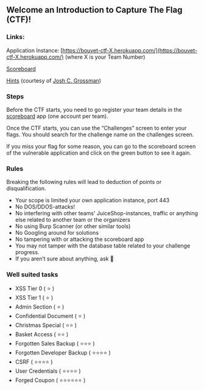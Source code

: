 <style>
img {
    width: 1.3em;
    height: 1.3em;
}
</style>


## Welcome an Introduction to Capture The Flag (CTF)!

### Links:

Application Instance: [https://bouvet-ctf-X.herokuapp.com/](https://bouvet-ctf-X.herokuapp.com/) (where X is your Team Number)

[Scoreboard](https://bouvet-ctfd.herokuapp.com)

[Hints](./hints.pdf) (courtesy of [Josh C. Grossman](https://joshcgrossman.com/))

### Steps

Before the CTF starts, you need to go register your team details in the [scoreboard](https://bouvet-ctfd.herokuapp.com) app (one account per team).

Once the CTF starts, you can use the “Challenges” screen to enter your flags. You should search for the challenge name on the challenges screen.

If you miss your flag for some reason, you can go to the scoreboard screen of the vulnerable application and click on the green button to see it again.

### Rules
Breaking the following rules will lead to deduction of points or disqualification.

- Your scope is limited your own application instance, port 443
- No DOS/DDOS-attacks!
- No interfering with other teams' JuiceShop-instances, traffic or anything else related to another team or the organizers
- No using Burp Scanner (or other similar tools)
- No Googling around for solutions
- No tampering with or attacking the scoreboard app
- You may not tamper with the database table related to your challenge progress.
- If you aren’t sure about anything, ask 🙂

### Well suited tasks
- XSS Tier 0 ( ⭐️ )
- XSS Tier 1 ( ⭐️ )
- Admin Section ( ⭐️ )
- Confidential Document ( ⭐️ )
- Christmas Special ( ⭐️⭐️ )
- Basket Access ( ⭐️⭐️ )
- Forgotten Sales Backup ( ⭐️⭐️⭐️ )
- Forgotten Developer Backup ( ⭐️⭐️⭐️⭐️ )
- CSRF ( ⭐️⭐️⭐️⭐️ )
- User Credentials ( ⭐️⭐️⭐️⭐️ )
- Forged Coupon ( ⭐️⭐️⭐️⭐️⭐️⭐️ )
